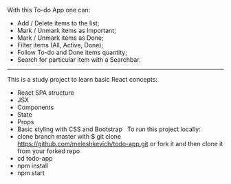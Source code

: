 With this To-do App one can:

- Add / Delete items to the list;
- Mark / Unmark items as Important;
- Mark / Unmark items as Done;
- Filter items (All, Active, Done);
- Follow To-do and Done items quantity;
- Search for particular item with a Searchbar. 

--------------------------------------------
This is a study project to learn basic React concepts:
- React SPA structure 
- JSX 
- Components
- State
- Props  
- Basic styling with CSS and Bootstrap
 
To run this project locally: 
- clone branch master with $ git clone https://github.com/meleshkevich/todo-app.git
  or fork it and then clone it from your forked repo
- cd todo-app
- npm install
- npm start
